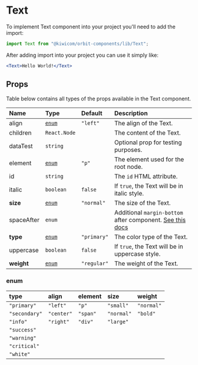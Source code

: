 # Text

To implement Text component into your project you'll need to add the import:

```jsx
import Text from "@kiwicom/orbit-components/lib/Text";
```

After adding import into your project you can use it simply like:

```jsx
<Text>Hello World!</Text>
```

## Props

Table below contains all types of the props available in the Text component.

| Name       | Type            | Default     | Description                                                                                                                                     |
| :--------- | :-------------- | :---------- | :---------------------------------------------------------------------------------------------------------------------------------------------- |
| align      | [`enum`](#enum) | `"left"`    | The align of the Text.                                                                                                                          |
| children   | `React.Node`    |             | The content of the Text.                                                                                                                        |
| dataTest   | `string`        |             | Optional prop for testing purposes.                                                                                                             |
| element    | [`enum`](#enum) | `"p"`       | The element used for the root node.                                                                                                             |
| id         | `string`        |             | The `id` HTML attribute.                                                                                                                        |
| italic     | `boolean`       | `false`     | If `true`, the Text will be in italic style.                                                                                                    |
| **size**   | [`enum`](#enum) | `"normal"`  | The size of the Text.                                                                                                                           |
| spaceAfter | `enum`          |             | Additional `margin-bottom` after component. [See this docs](https://github.com/kiwicom/orbit-components/tree/master/src/common/getSpacingToken) |
| **type**   | [`enum`](#enum) | `"primary"` | The color type of the Text.                                                                                                                     |
| uppercase  | `boolean`       | `false`     | If `true`, the Text will be in uppercase style.                                                                                                 |
| **weight** | [`enum`](#enum) | `"regular"` | The weight of the Text.                                                                                                                         |

### enum

| type          | align      | element  | size       | weight     |
| :------------ | :--------- | :------- | :--------- | :--------- |
| `"primary"`   | `"left"`   | `"p"`    | `"small"`  | `"normal"` |
| `"secondary"` | `"center"` | `"span"` | `"normal"` | `"bold"`   |
| `"info"`      | `"right"`  | `"div"`  | `"large"`  |            |
| `"success"`   |            |          |            |            |
| `"warning"`   |            |          |            |            |
| `"critical"`  |            |          |            |            |
| `"white"`     |            |          |            |            |
